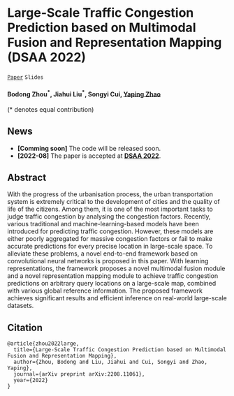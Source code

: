 # Large-Scale Traffic Congestion Prediction based on Multimodal Fusion and Representation Mapping (DSAA 2022)

[`Paper`](https://arxiv.org/abs/2208.11061) `Slides`

#### Bodong Zhou<sup>\*</sup>, Jiahui Liu<sup>\*</sup>, Songyi Cui, [Yaping Zhao](https://scholar.google.com.hk/citations?hl=zh-CN&user=5pqGLQwAAAAJ) ####
(* denotes equal contribution)


## News

* **[Comming soon]** The code will be released soon.
* **[2022-08]** The paper is accepted at **[DSAA 2022](http://dsaa2022.dsaa.co)**.


## Abstract

With the progress of the urbanisation process, the urban transportation system is extremely critical to the development of cities and the quality of life of the citizens. Among them, it is one of the most important tasks to judge traffic congestion by analysing the congestion factors. Recently, various traditional and machine-learning-based models have been introduced for predicting traffic congestion. However, these models are either poorly aggregated for massive congestion factors or fail to make accurate predictions for every precise location in large-scale space. To alleviate these problems, a novel end-to-end framework based on convolutional neural networks is proposed in this paper. With learning representations, the framework proposes a novel multimodal fusion module and a novel representation mapping module to achieve traffic congestion predictions on arbitrary query locations on a large-scale map, combined with various global reference information. The proposed framework achieves significant results and efficient inference on real-world large-scale datasets.


## Citation
```
@article{zhou2022large,
  title={Large-Scale Traffic Congestion Prediction based on Multimodal Fusion and Representation Mapping},
  author={Zhou, Bodong and Liu, Jiahui and Cui, Songyi and Zhao, Yaping},
  journal={arXiv preprint arXiv:2208.11061},
  year={2022}
}
```
